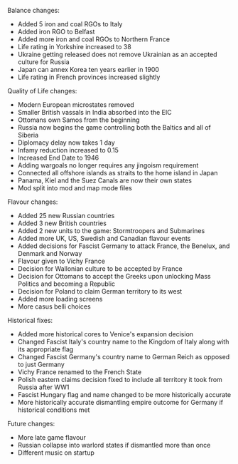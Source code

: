 Balance changes:

- Added 5 iron and coal RGOs to Italy
- Added iron RGO to Belfast
- Added more iron and coal RGOs to Northern France
- Life rating in Yorkshire increased to 38
- Ukraine getting released does not remove Ukrainian as an accepted culture for Russia
- Japan can annex Korea ten years earlier in 1900
- Life rating in French provinces increased slightly

Quality of Life changes:

- Modern European microstates removed
- Smaller British vassals in India absorbed into the EIC
- Ottomans own Samos from the beginning
- Russia now begins the game controlling both the Baltics and all of Siberia
- Diplomacy delay now takes 1 day
- Infamy reduction increased to 0.15
- Increased End Date to 1946
- Adding wargoals no longer requires any jingoism requirement
- Connected all offshore islands as straits to the home island in Japan
- Panama, Kiel and the Suez Canals are now their own states
- Mod split into mod and map mode files

Flavour changes:

- Added 25 new Russian countries
- Added 3 new British countries
- Added 2 new units to the game: Stormtroopers and Submarines
- Added more UK, US, Swedish and Canadian flavour events
- Added decisions for Fascist Germany to attack France, the Benelux, and Denmark and Norway
- Flavour given to Vichy France
- Decision for Wallonian culture to be accepted by France
- Decision for Ottomans to accept the Greeks upon unlocking Mass Politics and becoming a Republic
- Decision for Poland to claim German territory to its west
- Added more loading screens
- More casus belli choices

Historical fixes:

- Added more historical cores to Venice's expansion decision
- Changed Fascist Italy's country name to the Kingdom of Italy along with its appropriate flag
- Changed Fascist Germany's country name to German Reich as opposed to just Germany
- Vichy France renamed to the French State
- Polish eastern claims decision fixed to include all territory it took from Russia after WW1
- Fascist Hungary flag and name changed to be more historically accurate
- More historically accurate dismantling empire outcome for Germany if historical conditions met

Future changes:

- More late game flavour
- Russian collapse into warlord states if dismantled more than once
- Different music on startup